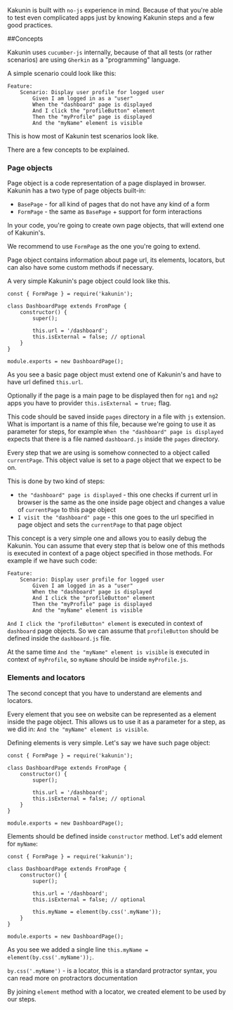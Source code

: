 Kakunin is built with `no-js` experience in mind. Because of that you're able to test even complicated apps just
by knowing Kakunin steps and a few good practices.

##Concepts

Kakunin uses `cucumber-js` internally, because of that all tests (or rather scenarios) are using `Gherkin` as a "programming"
language.

A simple scenario could look like this:

``` 
Feature:
    Scenario: Display user profile for logged user
        Given I am logged in as a "user"
        When the "dashboard" page is displayed
        And I click the "profileButton" element
        Then the "myProfile" page is displayed
        And the "myName" element is visible
```

This is how most of Kakunin test scenarios look like.

There are a few concepts to be explained.

### Page objects

Page object is a code representation of a page displayed in browser. Kakunin has a two type of page objects built-in:

* `BasePage` - for all kind of pages that do not have any kind of a form
* `FormPage` - the same as `BasePage` + support for form interactions

In your code, you're going to create own page objects, that will extend one of Kakunin's.

We recommend to use `FormPage` as the one you're going to extend.

Page object contains information about page url, its elements, locators, but can also have some custom methods if necessary.

A very simple Kakunin's page object could look like this.

``` 
const { FormPage } = require('kakunin');

class DashboardPage extends FromPage {
    constructor() {
        super();
        
        this.url = '/dashboard';
        this.isExternal = false; // optional
    }
}

module.exports = new DashboardPage();
```

As you see a basic page object must extend one of Kakunin's and have to have url defined `this.url`.
 
Optionally if the page is a main page to be displayed then for `ng1` and `ng2` apps you have to provider `this.isExternal = true;` flag.
 
This code should be saved inside `pages` directory in a file with `js` extension. What is important is a name of this file, because we're going to use it
as parameter for steps, for example `When the "dashboard" page is displayed` expects that there is a file named `dashboard.js` inside the `pages` directory. 
 
Every step that we are using is somehow connected to a object called `currentPage`. This object value is set to a 
page object that we expect to be on.

This is done by two kind of steps:

* `the "dashboard" page is displayed` - this one checks if current url in browser is the same as the one inside page object and changes a value of `currentPage`
 to this page object
* `I visit the "dashboard" page` - this one goes to the url specified in page object and sets the `currentPage` to that page object

This concept is a very simple one and allows you to easily debug the Kakunin. You can assume that every step that is below one of this methods is executed in context of a page object specified in those methods.
For example if we have such code:

``` 
Feature:
    Scenario: Display user profile for logged user
        Given I am logged in as a "user"
        When the "dashboard" page is displayed
        And I click the "profileButton" element
        Then the "myProfile" page is displayed
        And the "myName" element is visible
```

`And I click the "profileButton" element` is executed in context of `dashboard` page objects. So we can assume that `profileButton` should be defined inside the
`dashboard.js` file.

At the same time `And the "myName" element is visible` is executed in context of `myProfile`, so `myName` should be inside `myProfile.js`.


### Elements and locators

The second concept that you have to understand are elements and locators.

Every element that you see on website can be represented as a element inside the page object. This allows us to use it as a parameter for a step, as we did in:
`And the "myName" element is visible`.

Defining elements is very simple. Let's say we have such page object:

``` 
const { FormPage } = require('kakunin');

class DashboardPage extends FromPage {
    constructor() {
        super();
        
        this.url = '/dashboard';
        this.isExternal = false; // optional
    }
}

module.exports = new DashboardPage();
```

Elements should be defined inside `constructor` method. Let's add element for `myName`:

``` 
const { FormPage } = require('kakunin');

class DashboardPage extends FromPage {
    constructor() {
        super();
        
        this.url = '/dashboard';
        this.isExternal = false; // optional
        
        this.myName = element(by.css('.myName'));
    }
}

module.exports = new DashboardPage();
```

As you see we added a single line `this.myName = element(by.css('.myName'));`.

`by.css('.myName')` - is a locator, this is a standard protractor syntax, you can read more on protractors documentation

By joining `element` method with a locator, we created element to be used by our steps.
